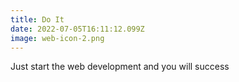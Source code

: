```yaml
---
title: Do It
date: 2022-07-05T16:11:12.099Z
image: web-icon-2.png
---
```

Just start the web development and you will success